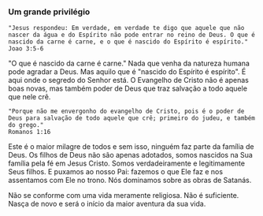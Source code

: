 ### Um grande privilégio

```
"Jesus respondeu: Em verdade, em verdade te digo que aquele que não nascer da água e do Espírito não pode entrar no reino de Deus. O que é nascido da carne é carne, e o que é nascido do Espírito é espírito."
Joao 3:5-6
```

"O que é nascido da carne é carne." Nada que venha da natureza humana pode agradar a Deus. Mas aquilo que é "nascido do Espírito é espírito". É aqui onde o segredo do Senhor está. O Evangelho de Cristo não é apenas boas novas, mas também poder de Deus que traz salvação a todo aquele que nele crê.

```
"Porque não me envergonho do evangelho de Cristo, pois é o poder de Deus para salvação de todo aquele que crê; primeiro do judeu, e também do grego."
Romanos 1:16
```

Este é o maior milagre de todos e sem isso, ninguém faz parte da família de Deus. Os filhos de Deus não são apenas adotados, somos nascidos na Sua família pela fé em Jesus Cristo. Somos verdadeiramente e legitimamente Seus filhos. E puxamos ao nosso Pai: fazemos o que Ele faz e nos assentamos com Ele no trono. Nós dominamos sobre as obras de Satanás.

Não se conforme com uma vida meramente religiosa. Não é suficiente. Nasça de novo e será o início da maior aventura da sua vida.